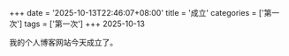 +++
date = '2025-10-13T22:46:07+08:00'
title = '成立'
categories = ['第一次']
tags = ['第一次']
+++
2025-10-13  
<!--more-->  
我的个人博客网站今天成立了。